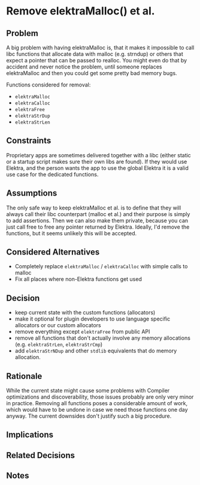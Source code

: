 # Remove elektraMalloc() et al.

## Problem

A big problem with having elektraMalloc is, that it makes it impossible to call
libc functions that allocate data with malloc (e.g. strndup) or others that
expect a pointer that can be passed to realloc. You might even do that by
accident and never notice the problem, until someone replaces elektraMalloc
and then you could get some pretty bad memory bugs.

Functions considered for removal:

- `elektraMalloc`
- `elektraCalloc`
- `elektraFree`
- `elektraStrDup`
- `elektraStrLen`

## Constraints

Proprietary apps are sometimes delivered together with a libc (either static or
a startup script makes sure their own libs are found). If they would use
Elektra, and the person wants the app to use the global Elektra it is a valid
use case for the dedicated functions.

## Assumptions

The only safe way to keep elektraMalloc et al. is to define that they will
always call their libc counterpart (malloc et al.) and their purpose is simply
to add assertions. Then we can also make them private, because you can just
call free to free any pointer returned by Elektra. Ideally, I'd remove the
functions, but it seems unlikely this will be accepted.

## Considered Alternatives

- Completely replace `elektraMalloc` / `elektraCalloc` with simple calls to malloc
- Fix all places where non-Elektra functions get used

## Decision

- keep current state with the custom functions (allocators)
- make it optional for plugin developers to use language specific allocators or our custom allocators
- remove everything except `elektraFree` from public API
- remove all functions that don't actually involve any memory allocations (e.g. `elektraStrLen`, `elektraStrCmp`)
- add `elektraStrNDup` and other `stdlib` equivalents that do memory allocation.

## Rationale

While the current state might cause some problems with Compiler optimizations
and discoverability, those issues probably are only very minor in practice.
Removing all functions poses a considerable amount of work, which would have to
be undone in case we need those functions one day anyway. The current downsides
don't justify such a big procedure.

## Implications

## Related Decisions

## Notes
